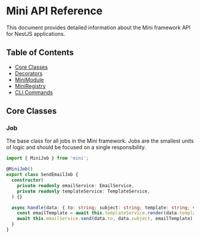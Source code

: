 # Mini API Reference

This document provides detailed information about the Mini framework API for NestJS applications.

## Table of Contents

- [Core Classes](#core-classes)
- [Decorators](#decorators)
- [MiniModule](#minimodule)
- [MiniRegistry](#miniregistry)
- [CLI Commands](#cli-commands)

## Core Classes

### Job

The base class for all jobs in the Mini framework. Jobs are the smallest units of logic and should be focused on a single responsibility.

```typescript
import { MiniJob } from 'mini';

@MiniJob()
export class SendEmailJob {
  constructor(
    private readonly emailService: EmailService,
    private readonly templateService: TemplateService,
  ) {}

  async handle(data: { to: string; subject: string; template: string; variables?: any }): Promise<void> {
    const emailTemplate = await this.templateService.render(data.template, data.variables);
    await this.emailService.send(data.to, data.subject, emailTemplate);
  }
}
```
